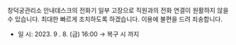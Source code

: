 창덕궁관리소 안내데스크의 전화기 일부 고장으로 직원과의 전화 연결이 원활하지 않을 수 있습니다. 최대한 빠르게 조치하도록 하겠습니다. 이용에 불편을 드려 죄송합니다.

- 일 시: 2023. 9 . 8. (금) 16:00 → 복구 시 까지
